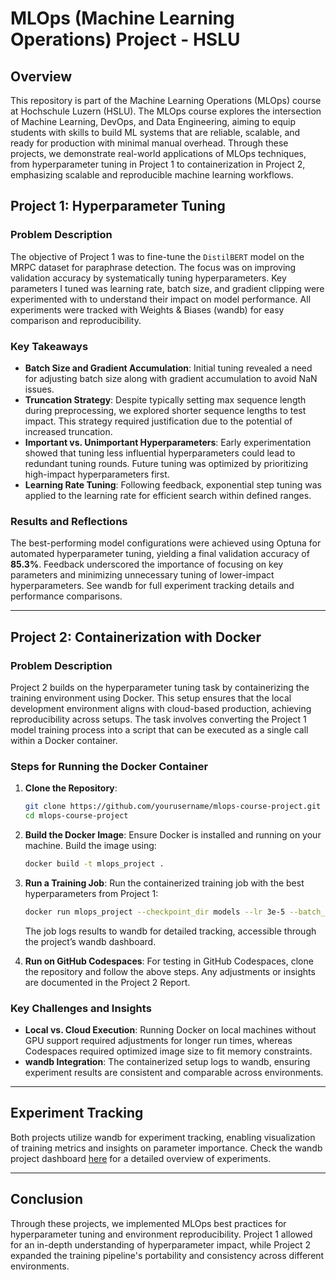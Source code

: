 # MLOps (Machine Learning Operations) Project - HSLU

## Overview

This repository is part of the Machine Learning Operations (MLOps) course at Hochschule Luzern (HSLU). The MLOps course explores the intersection of Machine Learning, DevOps, and Data Engineering, aiming to equip students with skills to build ML systems that are reliable, scalable, and ready for production with minimal manual overhead. Through these projects, we demonstrate real-world applications of MLOps techniques, from hyperparameter tuning in Project 1 to containerization in Project 2, emphasizing scalable and reproducible machine learning workflows.

## Project 1: Hyperparameter Tuning

### Problem Description

The objective of Project 1 was to fine-tune the `DistilBERT` model on the MRPC dataset for paraphrase detection. The focus was on improving validation accuracy by systematically tuning hyperparameters. Key parameters I tuned was learning rate, batch size, and gradient clipping were experimented with to understand their impact on model performance. All experiments were tracked with Weights & Biases (wandb) for easy comparison and reproducibility.

### Key Takeaways

- **Batch Size and Gradient Accumulation**: Initial tuning revealed a need for adjusting batch size along with gradient accumulation to avoid NaN issues.
- **Truncation Strategy**: Despite typically setting max sequence length during preprocessing, we explored shorter sequence lengths to test impact. This strategy required justification due to the potential of increased truncation.
- **Important vs. Unimportant Hyperparameters**: Early experimentation showed that tuning less influential hyperparameters could lead to redundant tuning rounds. Future tuning was optimized by prioritizing high-impact hyperparameters first.
- **Learning Rate Tuning**: Following feedback, exponential step tuning was applied to the learning rate for efficient search within defined ranges.

### Results and Reflections

The best-performing model configurations were achieved using Optuna for automated hyperparameter tuning, yielding a final validation accuracy of **85.3%**. Feedback underscored the importance of focusing on key parameters and minimizing unnecessary tuning of lower-impact hyperparameters. See wandb for full experiment tracking details and performance comparisons.

---

## Project 2: Containerization with Docker

### Problem Description

Project 2 builds on the hyperparameter tuning task by containerizing the training environment using Docker. This setup ensures that the local development environment aligns with cloud-based production, achieving reproducibility across setups. The task involves converting the Project 1 model training process into a script that can be executed as a single call within a Docker container.

### Steps for Running the Docker Container

1. **Clone the Repository**:
   ```bash
   git clone https://github.com/yourusername/mlops-course-project.git
   cd mlops-course-project
   ```

2. **Build the Docker Image**:
   Ensure Docker is installed and running on your machine. Build the image using:
   ```bash
   docker build -t mlops_project .
   ```

3. **Run a Training Job**:
   Run the containerized training job with the best hyperparameters from Project 1:
   ```bash
   docker run mlops_project --checkpoint_dir models --lr 3e-5 --batch_size 16
   ```
   The job logs results to wandb for detailed tracking, accessible through the project’s wandb dashboard.

4. **Run on GitHub Codespaces**:
   For testing in GitHub Codespaces, clone the repository and follow the above steps. Any adjustments or insights are documented in the Project 2 Report.

### Key Challenges and Insights

- **Local vs. Cloud Execution**: Running Docker on local machines without GPU support required adjustments for longer run times, whereas Codespaces required optimized image size to fit memory constraints.
- **wandb Integration**: The containerized setup logs to wandb, ensuring experiment results are consistent and comparable across environments.

---

## Experiment Tracking

Both projects utilize wandb for experiment tracking, enabling visualization of training metrics and insights on parameter importance. Check the wandb project dashboard [here](wandb-link) for a detailed overview of experiments.

---

## Conclusion

Through these projects, we implemented MLOps best practices for hyperparameter tuning and environment reproducibility. Project 1 allowed for an in-depth understanding of hyperparameter impact, while Project 2 expanded the training pipeline's portability and consistency across different environments.
